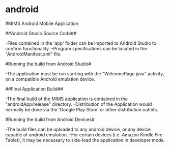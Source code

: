 # android
#MIMS Android Mobile Application

##Android Studio Source Code##

-Files contained in the 'app' folder can be imported to Android Studio to confirm functionality.
-Program specifications can be located in the "AndroidManifest.xml" file.
  
#Running the build from Android Studio#
  
-The application must be run starting with the "WelcomePage.java" activity, on a compatible Android emulation device.

##Final Application Build##

-The final build of the MIMS application is contained in the "androidApp/release" directory.
-Distribution of the Application would normally be done via the 'Google Play Store' or other distribution outlets.

#Running the build from Android Devices#

-The build files can be uploaded to any android device, or any device capable of android emulation.
-For certain devices (i.e. Amazon Kindle Fire Tablet), it may be necessary to side-load the application in developer mode.
